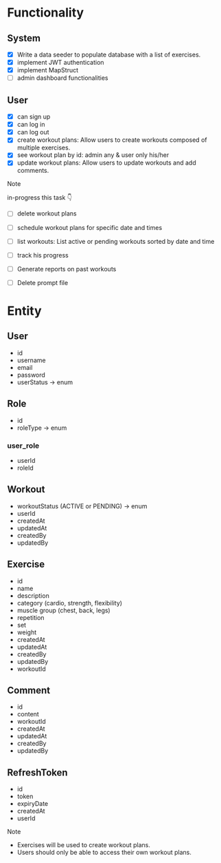 # Functionality
## System
- [x] Write a data seeder to populate database with a list of exercises.
- [x] implement JWT authentication
- [x] implement MapStruct
- [ ] admin dashboard functionalities

## User
- [x] can sign up
- [x] can log in
- [x] can log out
- [x] create workout plans: Allow users to create workouts composed of multiple exercises.
- [x] see workout plan by id: admin any & user only his/her
- [x] update workout plans: Allow users to update workouts and add comments.

> [!NOTE]
> in-progress this task 👇
- [ ] delete workout plans

- [ ] schedule workout plans for specific date and times
- [ ] list workouts:  List active or pending workouts sorted by date and time
- [ ] track his progress
- [ ] Generate reports on past workouts
- [ ] Delete prompt file

# Entity
## User
* id
* username
* email
* password
* userStatus -> enum

## Role
* id
* roleType -> enum

### user_role
* userId
* roleId

## Workout
* workoutStatus (ACTIVE or PENDING) -> enum
* userId
* createdAt
* updatedAt
* createdBy
* updatedBy

## Exercise
* id
* name
* description
* category (cardio, strength, flexibility)
* muscle group (chest, back, legs)
* repetition
* set
* weight
* createdAt
* updatedAt
* createdBy
* updatedBy
* workoutId

## Comment
* id
* content
* workoutId
* createdAt
* updatedAt
* createdBy
* updatedBy

## RefreshToken
* id
* token
* expiryDate
* createdAt
* userId

> [!NOTE]
> * Exercises will be used to create workout plans.
> * Users should only be able to access their own workout plans.

